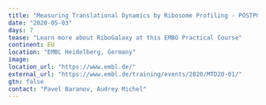 ```yaml
---
title: "Measuring Translational Dynamics by Ribosome Profiling - POSTPONED"
date: "2020-05-03"
days: 7
tease: "Learn more about RiboGalaxy at this EMBO Practical Course"
continent: EU
location: "EMBL Heidelberg, Germany"
image: 
location_url: "https://www.embl.de/"
external_url: "https://www.embl.de/training/events/2020/MTD20-01/"
gtn: false
contact: "Pavel Baranov, Audrey Michel"
---
```

